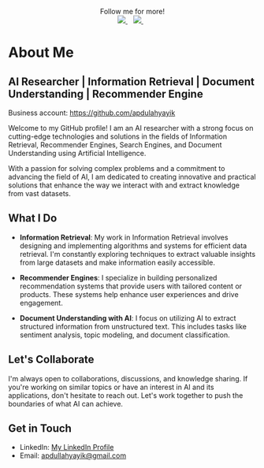 <p align='center'>
  Follow me for more!
  <br>
  <a href="https://twitter.com/drayayik">
    <img src="https://img.shields.io/badge/Twitter-1DA1F2?style=for-the-badge&logo=twitter&logoColor=white" />        
  </a>&nbsp;&nbsp;
  
   <a href="https://scholar.google.com/citations?user=FvwqitYAAAAJ&hl=tr">
    <img src="https://img.shields.io/badge/Google%20Scholar-4285F4?style=for-the-badge&logo=google-scholar&logoColor=white" />        
  </a>&nbsp;&nbsp;

</p>

# About Me

## AI Researcher | Information Retrieval | Document Understanding | Recommender Engine 
Business account: https://github.com/apdulahyayik

Welcome to my GitHub profile! I am an AI researcher with a strong focus on cutting-edge technologies and solutions in the fields of Information Retrieval, Recommender Engines, Search Engines, and Document Understanding using Artificial Intelligence. 

With a passion for solving complex problems and a commitment to advancing the field of AI, I am dedicated to creating innovative and practical solutions that enhance the way we interact with and extract knowledge from vast datasets.

## What I Do

- **Information Retrieval**: My work in Information Retrieval involves designing and implementing algorithms and systems for efficient data retrieval. I'm constantly exploring techniques to extract valuable insights from large datasets and make information easily accessible.

- **Recommender Engines**: I specialize in building personalized recommendation systems that provide users with tailored content or products. These systems help enhance user experiences and drive engagement.

- **Document Understanding with AI**: I focus on utilizing AI to extract structured information from unstructured text. This includes tasks like sentiment analysis, topic modeling, and document classification.

## Let's Collaborate

I'm always open to collaborations, discussions, and knowledge sharing. If you're working on similar topics or have an interest in AI and its applications, don't hesitate to reach out. Let's work together to push the boundaries of what AI can achieve.

## Get in Touch

- LinkedIn: [My LinkedIn Profile](https://www.linkedin.com/in/apdullahyayik/)
- Email: apdullahyayik@gmail.com
